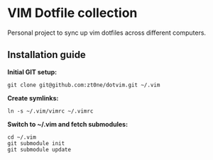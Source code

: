 # VIM Dotfile collection

Personal project to sync up vim dotfiles across different computers.

## Installation guide
**Initial GIT setup:**

    git clone git@github.com:zt0ne/dotvim.git ~/.vim

**Create symlinks:**

    ln -s ~/.vim/vimrc ~/.vimrc

**Switch to ~/.vim and fetch submodules:**

    cd ~/.vim
    git submodule init
    git submodule update
